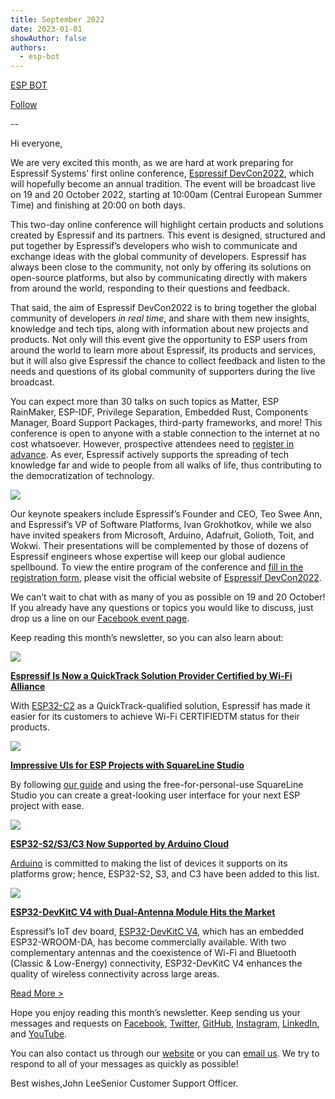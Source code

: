 ```yaml
---
title: September 2022
date: 2023-01-01
showAuthor: false
authors: 
  - esp-bot
---
```

[ESP BOT](https://medium.com/@espbot?source=post_page-----5d0a09a8b990--------------------------------)

[Follow](https://medium.com/m/signin?actionUrl=https%3A%2F%2Fmedium.com%2F_%2Fsubscribe%2Fuser%2F71611a95e5c4&operation=register&redirect=https%3A%2F%2Fblog.espressif.com%2Fseptember-2022-5d0a09a8b990&user=ESP+BOT&userId=71611a95e5c4&source=post_page-71611a95e5c4----5d0a09a8b990---------------------post_header-----------)

--

Hi everyone,

We are very excited this month, as we are hard at work preparing for Espressif Systems’ first online conference, [Espressif DevCon2022](https://devcon.espressif.com/), which will hopefully become an annual tradition. The event will be broadcast live on 19 and 20 October 2022, starting at 10:00am (Central European Summer Time) and finishing at 20:00 on both days.

This two-day online conference will highlight certain products and solutions created by Espressif and its partners. This event is designed, structured and put together by Espressif’s developers who wish to communicate and exchange ideas with the global community of developers. Espressif has always been close to the community, not only by offering its solutions on open-source platforms, but also by communicating directly with makers from around the world, responding to their questions and feedback.

That said, the aim of Espressif DevCon2022 is to bring together the global community of developers *in real time*, and share with them new insights, knowledge and tech tips, along with information about new projects and products. Not only will this event give the opportunity to ESP users from around the world to learn more about Espressif, its products and services, but it will also give Espressif the chance to collect feedback and listen to the needs and questions of its global community of supporters during the live broadcast.

You can expect more than 30 talks on such topics as Matter, ESP RainMaker, ESP-IDF, Privilege Separation, Embedded Rust, Components Manager, Board Support Packages, third-party frameworks, and more! This conference is open to anyone with a stable connection to the internet at no cost whatsoever. However, prospective attendees need to [register in advance](https://www.espressif.com/en/devcon/register). As ever, Espressif actively supports the spreading of tech knowledge far and wide to people from all walks of life, thus contributing to the democratization of technology.

![](https://miro.medium.com/v2/resize:fit:640/format:webp/0*LWhlCNJCqgCC7rg_.jpg)

Our keynote speakers include Espressif’s Founder and CEO, Teo Swee Ann, and Espressif’s VP of Software Platforms, Ivan Grokhotkov, while we also have invited speakers from Microsoft, Arduino, Adafruit, Golioth, Toit, and Wokwi. Their presentations will be complemented by those of dozens of Espressif engineers whose expertise will keep our global audience spellbound. To view the entire program of the conference and [fill in the registration form](https://www.espressif.com/en/devcon/register), please visit the official website of [Espressif DevCon2022](https://devcon.espressif.com/).

We can’t wait to chat with as many of you as possible on 19 and 20 October! If you already have any questions or topics you would like to discuss, just drop us a line on our [Facebook event page](https://fb.me/e/30owugZxf).

Keep reading this month’s newsletter, so you can also learn about:

![](https://miro.medium.com/v2/resize:fit:640/format:webp/0*gdhM-zZvC3Njqmdk.png)

[__Espressif Is Now a QuickTrack Solution Provider Certified by Wi-Fi Alliance__ ](https://www.espressif.com/en/news/ESP_QuickTrack)

With [ESP32-C2](https://www.espressif.com/en/products/socs/esp32-c2) as a QuickTrack-qualified solution, Espressif has made it easier for its customers to achieve Wi-Fi CERTIFIEDTM status for their products.

![](https://miro.medium.com/v2/resize:fit:640/format:webp/0*DyZJ5P935xwa75mL.png)

[__Impressive UIs for ESP Projects with SquareLine Studio__ ](https://www.espressif.com/en/news/ESP_UIs_SquareLine_Studio)

By following [our guide](/making-the-fancy-user-interface-on-esp-has-never-been-easier-e44e79c0ae3) and using the free-for-personal-use SquareLine Studio you can create a great-looking user interface for your next ESP project with ease.

![](https://miro.medium.com/v2/resize:fit:640/format:webp/0*aBTA84NEnZpTINuZ.png)

[__ESP32-S2/S3/C3 Now Supported by Arduino Cloud__ ](https://www.espressif.com/en/news/ESP_Arduino_Cloud)

[Arduino](https://blog.arduino.cc/2022/09/16/arduino-cloud-extends-esp32-support-to-s2-s3-c3-devices/) is committed to making the list of devices it supports on its platforms grow; hence, ESP32-S2, S3, and C3 have been added to this list.

![](https://miro.medium.com/v2/resize:fit:640/format:webp/0*V5mL8pghhMwKYXej.png)

[__ESP32-DevKitC V4 with Dual-Antenna Module Hits the Market__ ](https://www.espressif.com/en/news/ESP32_DevKitC_V4_available)

Espressif’s IoT dev board, [ESP32-DevKitC V4](https://docs.espressif.com/projects/esp-idf/en/latest/esp32/hw-reference/esp32/get-started-devkitc.html#id15), which has an embedded ESP32-WROOM-DA, has become commercially available. With two complementary antennas and the coexistence of Wi-Fi and Bluetooth (Classic & Low-Energy) connectivity, ESP32-DevKitC V4 enhances the quality of wireless connectivity across large areas.

[Read More >](https://www.espressif.com/en/company/newsroom/news)

Hope you enjoy reading this month’s newsletter. Keep sending us your messages and requests on [Facebook](https://www.facebook.com/espressif), [Twitter](https://twitter.com/EspressifSystem), [GitHub](https://github.com/espressif), [Instagram](https://www.instagram.com/espressif_systems_official/), [LinkedIn](https://www.linkedin.com/company/espressif-systems/), and [YouTube](https://www.youtube.com/c/EspressifSystems).

You can also contact us through our [website](https://www.espressif.com/en/contact-us/sales-questions) or you can [email us](mailto:newsletter@espressif.com). We try to respond to all of your messages as quickly as possible!

Best wishes,John LeeSenior Customer Support Officer.
